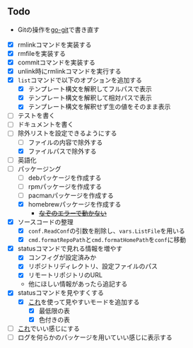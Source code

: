 ## Todo

- Gitの操作を[go-git](https://github.com/go-git/go-git)で書き直す
- [x] rmlinkコマンドを実装する
- [x] rmfileを実装する
- [x] commitコマンドを実装する
- [x] unlink時にrmlinkコマンドを実行する
- [x] `list`コマンドで以下のオプションを追加する
  - [x] テンプレート構文を解釈してフルパスで表示
  - [x] テンプレート構文を解釈して相対パスで表示
  - [x] テンプレート構文を解釈せず生の値をそのまま表示
- [ ] テストを書く
- [ ] ドキュメントを書く
- [ ] 除外リストを設定できるようにする
  - [ ] ファイルの内容で除外する
  - [x] ファイルパスで除外する 
- [ ] 英語化
- [ ] パッケージング  
  - [ ] debパッケージを作成する 
  - [ ] rpmパッケージを作成する
  - [ ] pacmanパッケージを作成する
  - [x] homebrewパッケージを作成する
    - ~~[なぞのエラーで動かない](https://twitter.com/Hayao0819/status/1627668181992222721)~~
- [x] ソースコードの整理
  - [x] `conf.ReadConf`の引数を削除し、`vars.ListFile`を用いる
  - [x] `cmd.formatRepoPath`と`cmd.formatHomePath`を`conf`に移動
- [x] statusコマンドで見れる情報を増やす
  - [x] コンフィグが設定済みか
  - [x] リポジトリディレクトリ、設定ファイルのパス
  - [x] リモートリポジトリのURL
  - 他にほしい情報があったら追記する
- [x] statusコマンドを見やすくする
  - [x] [これ](https://github.com/jedib0t/go-pretty)を使って見やすいモードを追加する
    - [x] 最低限の表
    - [x] 色付きの表
- [ ] [これ](https://qiita.com/tkit/items/3cdeafcde2bd98612428)でいい感じにする
- [ ] ログを何らかのパッケージを用いていい感じに表示する
